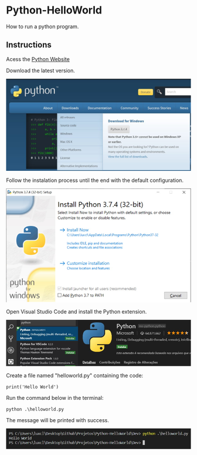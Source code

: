# Python-HelloWorld

How to run a python program.

## Instructions

Acess the [Python Website](https://www.python.org/)

Download the latest version.

![print01](/docs/print01.JPG)

Follow the instalation process until the end with the default configuration.

![print02](/docs/print02.JPG)

Open Visual Studio Code and install the Python extension.

![print03](/docs/print03.JPG)

Create a file named "helloworld.py" containing the code:

```batch
print('Hello World')
```

Run the command below in the terminal:

```batch
python .\helloworld.py
```

The message will be printed with success.

![print04](/docs/print04.JPG)
